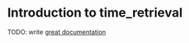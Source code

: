 # Introduction to time_retrieval

TODO: write [great documentation](http://jacobian.org/writing/what-to-write/)
